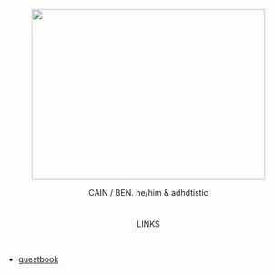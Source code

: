 <p align="center">
  <img width="410" height="300" src=https://media.discordapp.net/attachments/838977160379105293/1184651422558597120/StevenArt2.webp?ex=66172d1c&is=6604b81c&hm=af9892c9718d7c69bf7e012b66d31ff13b28dd76984db8e0d6f4e1229117b22f&=&format=webp&width=568&height=431>
</p>

<p align="center">
CAIN / BEN. he/him & adhdtistic
</p >

<p align="center">
  <img width="410" height="10" src=https://64.media.tumblr.com/ad850d31358ddde8f3f8a331eebe0dcb/bd5373f11bbfb73b-c8/s1280x1920/f6b0551c98e0c9ef4523e91f662c51f0feba6c1e.gifv>
</p>

<p align="center">
LINKS
</p >

⠀
- [guestbook](https://tenebrerossosangue.123guestbook.com/)⠀⠀⠀⠀⠀⠀⠀
⠀
  

